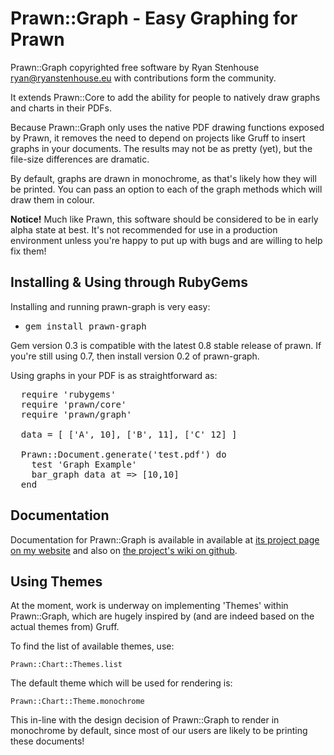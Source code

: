 # Prawn::Graph - Easy Graphing for Prawn

Prawn::Graph copyrighted free software by Ryan Stenhouse
<ryan@ryanstenhouse.eu> with contributions form the community.

It extends Prawn::Core to add the ability for people to natively
draw graphs and charts in their PDFs.

Because Prawn::Graph only uses the native PDF drawing functions
exposed by Prawn, it removes the need to depend on projects like
Gruff to insert graphs in your documents. The results may not be
as pretty (yet), but the file-size differences are dramatic.

By default, graphs are drawn in monochrome, as that's likely how
they will be printed. You can pass an option to each of the graph
methods which will draw them in colour.

**Notice!** Much like Prawn, this software should be considered to
be in early alpha state at best. It's not recommended for use in 
a production environment unless you're happy to put up with bugs and
are willing to help fix them!

## Installing & Using through RubyGems

Installing and running prawn-graph is very easy:

  * <tt>gem install prawn-graph</tt>

Gem version 0.3 is compatible with the latest 0.8 stable release
of prawn. If you're still using 0.7, then install version 0.2 of
prawn-graph.

Using graphs in your PDF is as straightforward as:

<pre>
  require 'rubygems'
  require 'prawn/core'
  require 'prawn/graph'

  data = [ ['A', 10], ['B', 11], ['C' 12] ]

  Prawn::Document.generate('test.pdf') do
    test 'Graph Example'
    bar_graph data at => [10,10]
  end
</pre>

## Documentation

Documentation for Prawn::Graph is available in available at [its project page on my website][2] and also 
on [the project's wiki on github][1]. 

## Using Themes

At the moment, work is underway on implementing 'Themes' within
Prawn::Graph, which are hugely inspired by (and are indeed based on
the actual themes from) Gruff. 

To find the list of available themes, use:

    Prawn::Chart::Themes.list 

The default theme which will be used for rendering is:

    Prawn::Chart::Theme.monochrome

This in-line with the design decision of Prawn::Graph to render in
monochrome by default, since most of our users are likely to be 
printing these documents!

[1]: http://wiki.github.com/HHRy/prawn-graph/
[2]: http://bit.ly/aKNukb